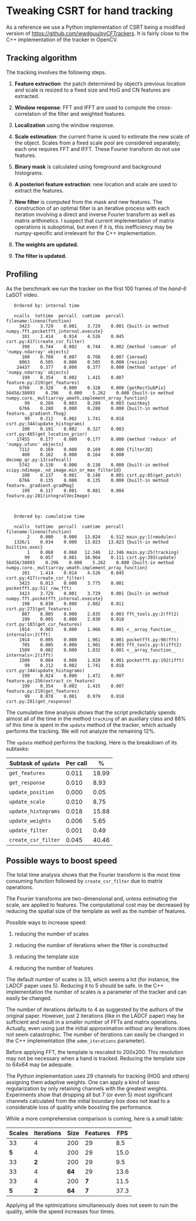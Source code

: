 # Tweaking CSRT for hand tracking

As a reference we use a Python implementation of CSRT being a modified version
of https://github.com/wwdguu/pyCFTrackers.  It is fairly close to the C++
implementation of the tracker in OpenCV.

## Tracking algorithm

The tracking involves the following steps.

1. **Feature extraction**: the patch determined by object’s previous location and
   scale is resized to a fixed size and HoG and CN features are extracted.

2. **Window response**: FFT and IFFT are used to compute the cross-correlation of
   the filter and weighted features.

3. **Localization** using the window response.

4. **Scale estimation**: the current frame is used to estimate the new scale of
   the object.  Scales from a fixed scale pool are considered separately; each
   one requires FFT and IFFT.  These Fourier transform do not use features.

5. **Binary mask** is calculated using foreground and background histograms.

6. **A posteriori feature extraction**: new location and scale are used to
   extract the features.

7. **New filter** is computed from the mask and new features. The construction of
   an optimal filter is an iterative process with each iteration involving a
   direct and inverse Fourier transform as well as matrix arithmetics.  I
   suspect that current implementation of matrix operations is suboptimal, but
   even if it is, this inefficiency may be numpy-specific and irrelevant for
   the C++ implementation.

8. **The weights are updated.**

9. **The filter is updated.**


## Profiling

As the benchmark we run the tracker on the first 100 frames of the *hand-6*
LaSOT video.


       Ordered by: internal time

       ncalls  tottime  percall  cumtime  percall filename:lineno(function)
         3423    3.729    0.001    3.729    0.001 {built-in method numpy.fft.pocketfft_internal.execute}
          101    1.414    0.014    4.526    0.045 csrt.py:417(create_csr_filter)
          398    0.744    0.002    0.744    0.002 {method 'cumsum' of 'numpy.ndarray' objects}
          100    0.708    0.007    0.708    0.007 {imread}
         8063    0.505    0.000    0.505    0.000 {resize}
        24437    0.377    0.000    0.377    0.000 {method 'astype' of 'numpy.ndarray' objects}
          199    0.354    0.002    1.415    0.007 feature.py:219(get_features)
         6766    0.328    0.000    0.328    0.000 {getRectSubPix}
    56456/38093    0.296    0.000    5.262    0.000 {built-in method numpy.core._multiarray_umath.implement_array_function}
           99    0.289    0.003    0.289    0.003 {waitKey}
         6766    0.280    0.000    0.280    0.000 {built-in method feature._gradient.fhog}
           99    0.212    0.002    1.741    0.018 csrt.py:344(update_histograms)
          100    0.191    0.002    0.327    0.003 csrt.py:465(get_location_prior)
        17455    0.177    0.000    0.177    0.000 {method 'reduce' of 'numpy.ufunc' objects}
         7112    0.169    0.000    0.169    0.000 {filter2D}
          400    0.162    0.000    0.164    0.000 decomp_qr.py:13(safecall)
         5742    0.138    0.000    0.138    0.000 {built-in method scipy.ndimage._nd_image.min_or_max_filter1d}
          100    0.137    0.001    0.140    0.001 csrt.py:85(get_patch)
         6766    0.135    0.000    0.135    0.000 {built-in method feature._gradient.gradMag}
          199    0.117    0.001    0.881    0.004 feature.py:201(integralVecImage)



       Ordered by: cumulative time

       ncalls  tottime  percall  cumtime  percall filename:lineno(function)
            2    0.000    0.000   13.024    6.512 main.py:1(<module>)
       1326/1    0.034    0.000   13.023   13.023 {built-in method builtins.exec}
            1    0.068    0.068   12.346   12.346 main.py:25(tracking)
           99    0.057    0.001   10.964    0.111 csrt.py:393(update)
    56456/38093    0.296    0.000    5.262    0.000 {built-in method numpy.core._multiarray_umath.implement_array_function}
          101    1.414    0.014    4.526    0.045 csrt.py:417(create_csr_filter)
         3423    0.013    0.000    3.775    0.001 pocketfft.py:51(_raw_fft)
         3423    3.729    0.001    3.729    0.001 {built-in method numpy.fft.pocketfft_internal.execute}
          198    0.030    0.000    2.082    0.011 csrt.py:273(get_features)
          807    0.005    0.000    2.035    0.003 fft_tools.py:2(fft2)
          199    0.005    0.000    2.030    0.010 csrt.py:103(get_csr_features)
         1914    0.003    0.000    1.966    0.001 <__array_function__ internals>:2(fft)
         1914    0.005    0.000    1.961    0.001 pocketfft.py:98(fft)
          705    0.005    0.000    1.901    0.003 fft_tools.py:5(ifft2)
         1509    0.002    0.000    1.832    0.001 <__array_function__ internals>:2(ifft)
         1509    0.004    0.000    1.828    0.001 pocketfft.py:192(ifft)
           99    0.212    0.002    1.741    0.018 csrt.py:344(update_histograms)
          199    0.024    0.000    1.472    0.007 feature.py:256(extract_cn_feature)
          199    0.354    0.002    1.415    0.007 feature.py:219(get_features)
           99    0.078    0.001    0.979    0.010 csrt.py:281(get_response)


The cumulative time analysis shows that the script predictably spends almost
all of the time in the method `tracking` of an auxiliary class and 88% of this
time is spent in the `update` method of the tracker, which actually performs
the tracking.  We will not analyze the remaining 12%.

The `update` method performs the tracking.  Here is the breakdown of its
subtasks:

| Subtask of `update`    | Per call |    %    |
|------------------------|----------|---------|
| `get_features`         |    0.011 |   18.99 |
| `get_response`         |    0.010 |    8.93 |
| `update_position`      |    0.000 |    0.05 |
| `update_scale`         |    0.010 |    8.75 |
| `update_histograms`    |    0.018 |   15.88 |
| `update_weights`       |    0.006 |    5.65 |
| `update_filter`        |    0.001 |    0.49 |
| `create_csr_filter`    |    0.045 |   40.46 |


## Possible ways to boost speed

The total time analysis shows that the Fourier transform is the most time
consuming function followed by `create_csr_filter` due to matrix operations.

The Fourier transforms are two-dimensional and, unless estimating the scale,
are applied to features. The computational cost may be decreased by reducing
the spatial size of the template as well as the number of features.

Possible ways to increase speed:

1.  reducing the number of scales

2.  reducing the number of iterations when the filter is constructed

3.  reducing the template size

4.  reducing the number of features

The default number of scales is 33, which seems a lot (for instance, the LADCF
paper uses 5).  Reducing it to 5 should be safe.  In the C++ implementation the
number of scales is a parameter of the tracker and can easily be changed.

The number of iterations defaults to 4 as suggested by the authors of the
original paper.  However, just 2 iterations (like in the LADCF paper) may be
sufficient and result in a smaller number of FFTs and matrix operations.
Actually, even using just the initial approximation without any iterations does
not seem catastrophic. The number of iterations can easily be changed in the
C++ implementation (the `admm_iterations` parameter).

Before applying FFT, the template is rescaled to 200x200.  This resolution may
not be necessary when a hand is tracked.  Reducing the template size to 64x64
may be adequate.

The Python implementation uses 29 channels for tracking (HOG and others)
assigning them adaptive weights.  One can apply a kind of lasso regularization
by only retaining channels with the greatest weights.  Experiments show that
dropping all but 7 (or even 5) most significant channels calculated from the
initial boundary box does not lead to a considerable loss of quality while
boosting the performance.

While a more comprehensive comparison is coming, here is a small table:

| Scales | Iterations | Size | Features |  FPS | 
| ------ | ---------- | ---- | -------- | ---- | 
|     33 |          4 |  200 |       29 |  8.5 |
|    **5** |          4 |  200 |       29 | 15.0 |
|     33 |        **2** |  200 |       29 |  9.5 |
|     33 |          4 | **64** |       29 | 13.6 |
|     33 |          4 |  200 |      **7** | 11.5 |
|    **5** |        **2** | **64** |      **7** | 37.3 |

Applying all the optimizations simultaneously does not seem to ruin the
quality, while the speed increases four times.
